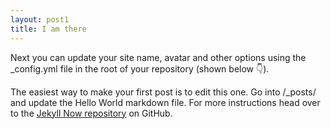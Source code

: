 ```yaml
---
layout: post1
title: I am there
---
```


Next you can update your site name, avatar and other options using the _config.yml file in the root of your repository (shown below :point_down:).



The easiest way to make your first post is to edit this one. Go into /_posts/ and update the Hello World markdown file. For more instructions head over to the [Jekyll Now repository](https://github.com/barryclark/jekyll-now) on GitHub.
